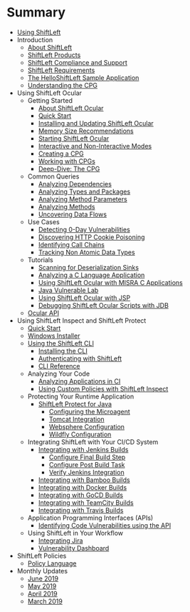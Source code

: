 # Summary

* [Using ShiftLeft](README.md)
* Introduction
  * [About ShiftLeft](introduction/about.md)
  * [ShiftLeft Products](introduction/products.md)
  * [ShiftLeft Compliance and Support](introduction/support.md)
  * [ShiftLeft Requirements](introduction/requirements.md)
  * [The HelloShiftLeft Sample Application](introduction/helloshiftleft.md)
  * [Understanding the CPG](introduction/understanding-cpg.md)
* Using ShiftLeft Ocular
  * Getting Started
    * [About ShiftLeft Ocular](using-ocular/getting-started/about-shiftleft-ocular.md)
    * [Quick Start](using-ocular/getting-started/ocular-quick-start.md)
    * [Installing and Updating ShiftLeft Ocular](using-ocular/getting-started/installation.md)
    * [Memory Size Recommendations](using-ocular/getting-started/ocular-memory-size.md)
    * [Starting ShiftLeft Ocular](using-ocular/getting-started/starting.md)
    * [Interactive and Non-Interactive Modes](using-ocular/getting-started/modes.md)
    * [Creating a CPG](using-ocular/getting-started/create-cpg.md)
    * [Working with CPGs](using-ocular/getting-started/working-with-cpg.md)
    * [Deep-Dive: The CPG](using-ocular/getting-started/cpg-deep-dive.md)
  * Common Queries
    * [Analyzing Dependencies](using-ocular/common-queries/dependency-analysis.md)
    * [Analyzing Types and Packages](using-ocular/common-queries/types-packages-analysis.md)
    * [Analyzing Method Parameters](using-ocular/common-queries/parameters-analyze.md)
    * [Analyzing Methods](using-ocular/common-queries/methods-analyze.md)
    * [Uncovering Data Flows](using-ocular/common-queries/data-flows.md)
  * Use Cases
    * [Detecting 0-Day Vulnerabilities](using-ocular/use-cases/detect-0-day.md)
    * [Discovering HTTP Cookie Poisoning](using-ocular/use-cases/http-cookie-poisoning.md)
    * [Identifying Call Chains](using-ocular/use-cases/call-chains.md)
    * [Tracking Non Atomic Data Types](using-ocular/use-cases/tracking-non-atomic.md)
  * Tutorials
    * [Scanning for Deserialization Sinks](using-ocular/tutorials/deserialization.md)
    * [Analyzing a C Language Application](using-ocular/tutorials/c-language.md)
    * [Using ShiftLeft Ocular with MISRA C Applications](using-ocular/tutorials/misra-c.md)
    * [Java Vulnerable Lab](using-ocular/tutorials/java-vuln.md)
    * [Using ShiftLeft Ocular with JSP](using-ocular/tutorials/jsp.md)
    * [Debugging ShiftLeft Ocular Scripts with JDB](using-ocular/tutorials/debug-with-jdb.md)
  * [Ocular API](https://ocular.shiftleft.io/api/)
* Using ShiftLeft Inspect and ShiftLeft Protect
  * [Quick Start](using-inspect-protect/inspect-protect-quick-start.md)
  * [Windows Installer](using-inspect-protect/windows-installer.md)
  * [Using the ShiftLeft CLI](using-inspect-protect/using-cli/using-cli.md)
    * [Installing the CLI](using-inspect-protect/using-cli/install-cli.md)
    * [Authenticating with ShiftLeft](using-inspect-protect/using-cli/authenticating.md)
    * [CLI Reference](using-inspect-protect/using-cli/cli-reference.md)
  * Analyzing Your Code
    * [Analyzing Applications in CI](using-inspect-protect/inspect/analyzing-applications-in-ci.md)
    * [Using Custom Policies with ShiftLeft Inspect](using-inspect-protect/inspect/custom-policies.md)
  *  Protecting Your Runtime Application
     * [ShiftLeft Protect for Java](using-inspect-protect/protect-java/jvm-based-environments.md)
       * [Configuring the Microagent](using-inspect-protect/protect-java/configuring-the-microagent.md)
       * [Tomcat Integration](using-inspect-protect/protect-java/tomcat-integration.md)
       * [Websphere Configuration](using-inspect-protect/protect-java/websphere-configuration.md)
       * [Wildfly Configuration](using-inspect-protect/protect-java/wildfly-configuration.md)
  * Integrating ShiftLeft with Your CI/CD System
    * [Integrating with Jenkins Builds](using-inspect-protect/integrating-with-shiftleft/integrating-jenkins-builds/integrating-jenkins-builds.md)
      * [Configure Final Build Step](using-inspect-protect/integrating-with-shiftleft/integrating-jenkins-builds/configure-final-build-step.md)
      * [Configure Post Build Task](using-inspect-protect/integrating-with-shiftleft/integrating-jenkins-builds/configure-post-build-task.md)
      * [Verify Jenkins Integration](using-inspect-protect/integrating-with-shiftleft/integrating-jenkins-builds/verify-jenkins-integration.md)
    * [Integrating with Bamboo Builds](using-inspect-protect/integrating-with-shiftleft/integrating-bamboo-builds.md)
    * [Integrating with Docker Builds](using-inspect-protect/integrating-with-shiftleft/integrating-docker-builds.md)
    * [Integrating with GoCD Builds](using-inspect-protect/integrating-with-shiftleft/integrating-gocd-builds.md)
    * [Integrating with TeamCity Builds](using-inspect-protect/integrating-with-shiftleft/integrating-teamcity-builds.md)
    * [Integrating with Travis Builds](using-inspect-protect/integrating-with-shiftleft/integrating-travis-builds.md)
  * Application Programming Interfaces (APIs)
    * [Identifying Code Vulnerabilities using the API](using-inspect-protect/api/vulnerabilities_api.md)
  * Using ShiftLeft in Your Workflow
    * [Integrating Jira](using-inspect-protect/using-workflow/jira-integration.md)
    * [Vulnerability Dashboard](using-inspect-protect/using-workflow/vulnerability-dashboard.md)
* ShiftLeft Policies
  * [Policy Language](policies/spl.md)
* Monthly Updates
  * [June 2019](release-notes/june-2019.md)
  * [May 2019](release-notes/may-2019.md)
  * [April 2019](release-notes/april-2019.md)
  * [March 2019](release-notes/march-2019.md)
